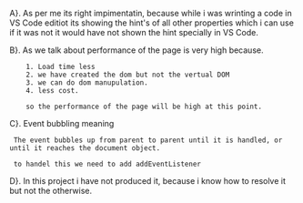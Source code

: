 A}.  As per me its right impimentatin, because while i was wrinting a code in VS Code editiot its showing the hint's of all other properties which i can use if it was not it would have not shown the hint specially in VS Code.

B}. As we talk about performance  of the page is very high because.

        1. Load time less
        2. we have created the dom but not the vertual DOM
        3. we can do dom manupulation.
        4. less cost.

        so the performance of the page will be high at this point.

  C}. Event bubbling meaning 
  
     The event bubbles up from parent to parent until it is handled, or until it reaches the document object.

     to handel this we need to add addEventListener

  D}. In this project i have not produced it, because i know how to resolve it but not the otherwise.    


